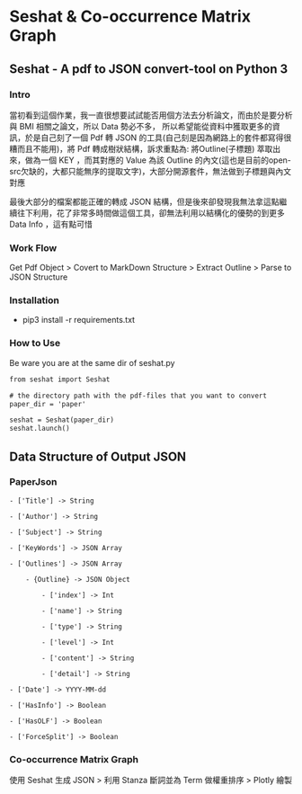 # Seshat & Co-occurrence Matrix Graph

## Seshat - A pdf to JSON convert-tool on Python 3

### Intro
當初看到這個作業，我一直很想要試試能否用個方法去分析論文，而由於是要分析與 BMI 相關之論文，所以 Data 勢必不多，
所以希望能從資料中獲取更多的資訊，於是自己刻了一個 Pdf 轉 JSON 的工具(自己刻是因為網路上的套件都寫得很糟而且不能用)，將 Pdf 轉成樹狀結構，訴求重點為: 將Outline(子標題) 萃取出來，做為一個 KEY ，而其對應的 Value 為該 Outline 的內文(這也是目前的open-src欠缺的，大都只能無序的提取文字)，大部分開源套件，無法做到子標題與內文對應

最後大部分的檔案都能正確的轉成 JSON 結構，但是後來卻發現我無法拿這點繼續往下利用，花了非常多時間做這個工具，卻無法利用以結構化的優勢的到更多 Data Info ，這有點可惜

### Work Flow
Get Pdf Object > Covert to MarkDown Structure > Extract Outline > Parse to JSON Structure

### Installation
- pip3 install -r requirements.txt

### How to Use
Be ware you are at the same dir of seshat.py
```python=3.7
from seshat import Seshat

# the directory path with the pdf-files that you want to convert
paper_dir = 'paper'

seshat = Seshat(paper_dir)
seshat.launch()


```

## Data Structure of Output JSON
### PaperJson
    - ['Title'] -> String
    
    - ['Author'] -> String
    
    - ['Subject'] -> String
    
    - ['KeyWords'] -> JSON Array
    
    - ['Outlines'] -> JSON Array
    
        - {Outline} -> JSON Object
        
            - ['index'] -> Int 
            
            - ['name'] -> String
            
            - ['type'] -> String
            
            - ['level'] -> Int
            
            - ['content'] -> String
            
            - ['detail'] -> String
    
    - ['Date'] -> YYYY-MM-dd
    
    - ['HasInfo'] -> Boolean
    
    - ['HasOLF'] -> Boolean
    
    - ['ForceSplit'] -> Boolean


### Co-occurrence Matrix Graph


使用 Seshat 生成 JSON > 利用 Stanza 斷詞並為 Term 做權重排序 > Plotly 繪製
